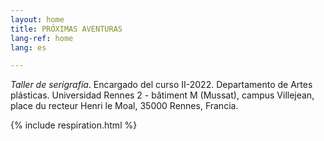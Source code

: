 ```yaml
---
layout: home
title: PRÓXIMAS AVENTURAS
lang-ref: home
lang: es

---
```

_Taller de serigrafía_. Encargado del curso II-2022. Departamento de Artes plásticas. Universidad Rennes 2 - bâtiment M (Mussat), campus Villejean, place du recteur Henri le Moal, 35000 Rennes, Francia.

{% include respiration.html %}